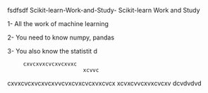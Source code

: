 fsdfsdf  Scikit-learn-Work-and-Study-
Scikit-learn Work and Study 

1- All the work of machine learning

2- You need to know numpy, pandas
        
3- You also know the statistit                                             d             
                    
       
         cxvcxvxcvcxvcxvxc
                            xcvvc   
cxvxcvcxvcxvcxvvcvxcvxcvcxvxcvcx
xcvxcvvcxvxcvcxv   dcvdvdvd
